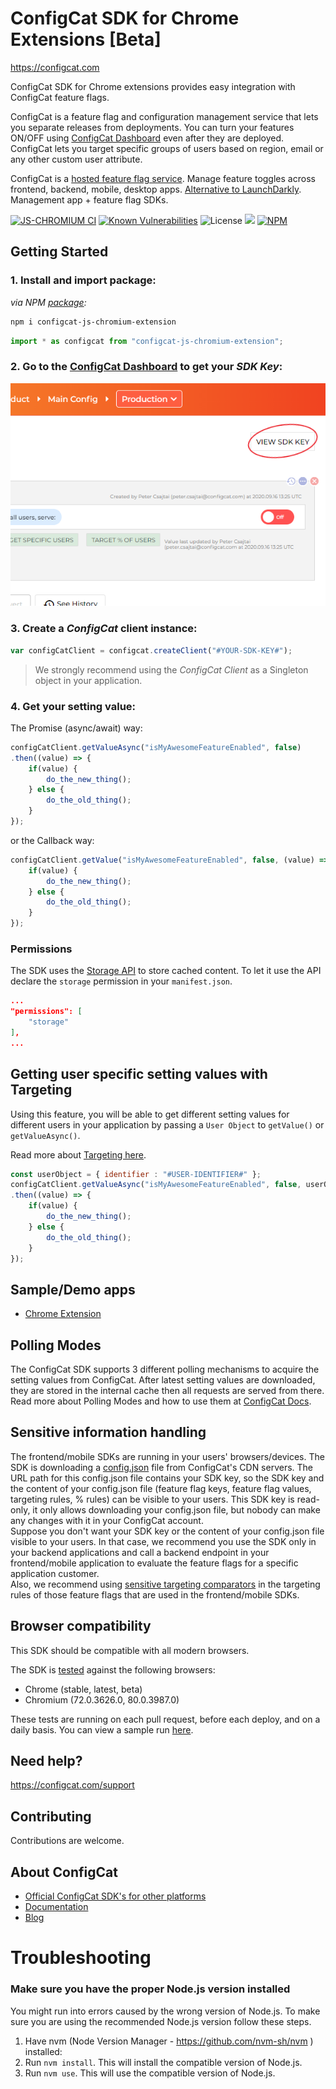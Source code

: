 # ConfigCat SDK for Chrome Extensions [Beta]
https://configcat.com

ConfigCat SDK for Chrome extensions provides easy integration with ConfigCat feature flags.

ConfigCat is a feature flag and configuration management service that lets you separate releases from deployments. You can turn your features ON/OFF using <a href="https://app.configcat.com" target="_blank">ConfigCat Dashboard</a> even after they are deployed. ConfigCat lets you target specific groups of users based on region, email or any other custom user attribute.

ConfigCat is a <a href="https://configcat.com" target="_blank">hosted feature flag service</a>. Manage feature toggles across frontend, backend, mobile, desktop apps. <a href="https://configcat.com" target="_blank">Alternative to LaunchDarkly</a>. Management app + feature flag SDKs.

[![JS-CHROMIUM CI](https://github.com/configcat/js-chromium-extension-sdk/actions/workflows/js-chromium-ci.yml/badge.svg?branch=master)](https://github.com/configcat/js-chromium-extension-sdk/actions/workflows/js-chromium-ci.yml) 
[![Known Vulnerabilities](https://snyk.io/test/github/configcat/js-chromium-extension-sdk/badge.svg?targetFile=package.json)](https://snyk.io/test/github/configcat/js-chromium-extension-sdk?targetFile=package.json) 
![License](https://img.shields.io/github/license/configcat/js-chromium-extension-sdk.svg) 
[![](https://data.jsdelivr.com/v1/package/npm/configcat-js-chromium-extension/badge)](https://www.jsdelivr.com/package/npm/configcat-js-chromium-extension)
[![NPM](https://nodei.co/npm/configcat-js-chromium-extension.png)](https://nodei.co/npm/configcat-js-chromium-extension/)

## Getting Started

### 1. Install and import package:

*via NPM [package](https://npmjs.com/package/configcat-js-chromium-extension):*
```PowerShell
npm i configcat-js-chromium-extension
```
```js
import * as configcat from "configcat-js-chromium-extension";
```

### 2. Go to the <a href="https://app.configcat.com/sdkkey" target="_blank">ConfigCat Dashboard</a> to get your *SDK Key*:
![SDK-KEY](https://raw.githubusercontent.com/ConfigCat/js-chromium-extension-sdk/master/media/readme02-3.png  "SDK-KEY")

### 3. Create a *ConfigCat* client instance:
```js
var configCatClient = configcat.createClient("#YOUR-SDK-KEY#");
```
> We strongly recommend using the *ConfigCat Client* as a Singleton object in your application.

### 4. Get your setting value:
The Promise (async/await) way:
```js
configCatClient.getValueAsync("isMyAwesomeFeatureEnabled", false)
.then((value) => {
    if(value) {
        do_the_new_thing();
    } else {
        do_the_old_thing();
    }
});
```
or the Callback way:
```js
configCatClient.getValue("isMyAwesomeFeatureEnabled", false, (value) => {
    if(value) {
        do_the_new_thing();
    } else {
        do_the_old_thing();
    }
});
```

### Permissions
The SDK uses the [Storage API](https://developer.chrome.com/docs/extensions/reference/storage/) to store cached content. To let it use the API declare the `storage` permission in your `manifest.json`.

```json
...
"permissions": [
    "storage"
],
...
```

## Getting user specific setting values with Targeting
Using this feature, you will be able to get different setting values for different users in your application by passing a `User Object` to `getValue()` or `getValueAsync()`.

Read more about [Targeting here](https://configcat.com/docs/advanced/targeting/).
```js
const userObject = { identifier : "#USER-IDENTIFIER#" };
configCatClient.getValueAsync("isMyAwesomeFeatureEnabled", false, userObject)
.then((value) => {
    if(value) {
        do_the_new_thing();
    } else {
        do_the_old_thing();
    }
});
```

## Sample/Demo apps
  - [Chrome Extension](https://github.com/configcat/js-chromium-extension-sdk/tree/master/samples/chrome-extension)

## Polling Modes
The ConfigCat SDK supports 3 different polling mechanisms to acquire the setting values from ConfigCat. After latest setting values are downloaded, they are stored in the internal cache then all requests are served from there. Read more about Polling Modes and how to use them at [ConfigCat Docs](https://configcat.com/docs/sdk-reference/js/#polling-modes).

## Sensitive information handling

The frontend/mobile SDKs are running in your users' browsers/devices. The SDK is downloading a [config.json](https://configcat.com/docs/requests/) file from ConfigCat's CDN servers. The URL path for this config.json file contains your SDK key, so the SDK key and the content of your config.json file (feature flag keys, feature flag values, targeting rules, % rules) can be visible to your users. 
This SDK key is read-only, it only allows downloading your config.json file, but nobody can make any changes with it in your ConfigCat account.  
Suppose you don't want your SDK key or the content of your config.json file visible to your users. In that case, we recommend you use the SDK only in your backend applications and call a backend endpoint in your frontend/mobile application to evaluate the feature flags for a specific application customer.  
Also, we recommend using [sensitive targeting comparators](https://configcat.com/docs/advanced/targeting/#sensitive-text-comparators) in the targeting rules of those feature flags that are used in the frontend/mobile SDKs.

## Browser compatibility
This SDK should be compatible with all modern browsers.

The SDK is [tested](https://github.com/configcat/js-chromium-extension-sdk/blob/master/.github/workflows/js-chromium-ci.yml) against the following browsers:
- Chrome (stable, latest, beta)
- Chromium (72.0.3626.0, 80.0.3987.0)

These tests are running on each pull request, before each deploy, and on a daily basis. 
You can view a sample run [here](https://github.com/configcat/js-chromium-extension-sdk/actions/runs/3583606237).

## Need help?
https://configcat.com/support

## Contributing
Contributions are welcome.

## About ConfigCat
- [Official ConfigCat SDK's for other platforms](https://github.com/configcat)
- [Documentation](https://configcat.com/docs)
- [Blog](https://blog.configcat.com)

# Troubleshooting
### Make sure you have the proper Node.js version installed
You might run into errors caused by the wrong version of Node.js. To make sure you are using the recommended Node.js version follow these steps.

1. Have nvm (Node Version Manager - https://github.com/nvm-sh/nvm ) installed:
1. Run `nvm install`. This will install the compatible version of Node.js.
1. Run `nvm use`. This will use the compatible version of Node.js.